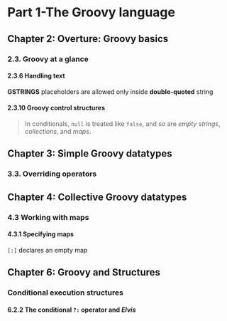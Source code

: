 # Part 1-The Groovy language
## Chapter 2: Overture: Groovy basics
### 2.3. Groovy at a glance
#### 2.3.6 Handling text
**GSTRINGS**
placeholders are allowed only inside **double-quoted** string

#### 2.3.10 Groovy control structures

> In conditionals, `null` is treated like `false`, and so are *empty strings*, *collections*, and *maps*.

## Chapter 3: Simple Groovy datatypes
### 3.3. Overriding operators
## Chapter 4: Collective Groovy datatypes
### 4.3 Working with maps
#### 4.3.1 Specifying maps
`[:]` declares an empty map

## Chapter 6: Groovy and Structures
### Conditional execution structures
#### 6.2.2 The conditional `?:` operator and *Elvis*

